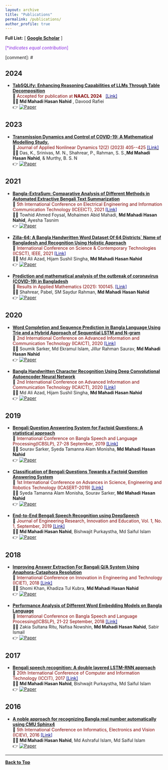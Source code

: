```yaml
---
layout: archive
title: "Publications"
permalink: /publications/
author_profile: true
---
```


**Full List:** [ [**Google Scholar**](https://scholar.google.com/citations?user=WixxaYsAAAAJ&hl=en) ]

<span style ="color:BlueViolet"> [\**indicates equal contribution*]</span>

<!-- [comment]: # \| [**Favorite Quotes**](#favorite-quotes) -->

[comment]: # <br/>

## 2024
* [**TabSQLify: Enhancing Reasoning Capabilities of LLMs Through Table Decomposition**](https://2024.naacl.org)<br/>
📰 <span style ="color:Maroon"> Accepted for publication at **NAACL 2024** &nbsp; </span> [<span style ="color:DarkBlue"> [Link] </span>](https://2024.naacl.org) <br/>
👨‍💻 **Md Mahadi Hasan Nahid** , Davood Rafiei <br/>
👉 [![Paper](https://img.shields.io/badge/Paper-blue)](https://github.com/mahadi-nahid/TabSQLify)

## 2023
* [**Transmission Dynamics and Control of COVID-19: A Mathematical Modelling Study.**](https://www.lhscientificpublishing.com/Journals/articles/DOI-10.5890-JAND.2023.06.015.aspx)<br/>
📰 <span style ="color:Maroon"> Journal of Applied Nonlinear Dynamics 12(2) (2023) 405--425 </span> [<span style ="color:DarkBlue"> [Link] </span>](https://www.lhscientificpublishing.com/Journals/articles/DOI-10.5890-JAND.2023.06.015.aspx) <br/>
👨‍💻 Das, K., Srinivas, M. N., Shahrear, P., Rahman, S. S.,**Md Mahadi Hasan Nahid**, & Murthy, B. S. N <br/>
👉 [![Paper](https://img.shields.io/badge/Paper-blue)](https://www.lhscientificpublishing.com/Journals/articles/DOI-10.5890-JAND.2023.06.015.aspx)

## 2021
* [**Bangla-ExtraSum: Comparative Analysis of Different Methods in Automated Extractive Bengali Text Summarization**](https://ieeexplore.ieee.org/abstract/document/9667900)<br/>
📰 <span style ="color:Maroon"> 5th International Conference on Electrical Engineering and Information Communication Technology (ICEEICT), 2021  </span> [<span style ="color:DarkBlue"> [Link] </span>](https://ieeexplore.ieee.org/abstract/document/9667900) <br/>
👨‍💻 Towhid Ahmed Foysal, Mohaimen Abid Mahadi, **Md Mahadi Hasan Nahid**, Ayesha Tasnim <br/>
👉 [![Paper](https://img.shields.io/badge/Paper-blue)](https://ieeexplore.ieee.org/abstract/document/9667900)

* [**Zilla-64: A Bangla Handwritten Word Dataset Of 64 Districts` Name of Bangladesh and Recognition Using Holistic Approach**](https://ieeexplore.ieee.org/document/9642594)<br/>
📰 <span style ="color:Maroon"> International Conference on Science & Contemporary Technologies (ICSCT), IEEE, 2021 </span> [<span style ="color:DarkBlue"> [Link] </span>](https://ieeexplore.ieee.org/document/9642594) <br/>
👨‍💻 Md Ali Azad, Hijam Sushil Singha, **Md Mahadi Hasan Nahid** <br/>
👉 [![Paper](https://img.shields.io/badge/Paper-blue)](https://ieeexplore.ieee.org/document/9642594)

* [**Prediction and mathematical analysis of the outbreak of coronavirus (COVID-19) in Bangladesh**](https://www.sciencedirect.com/science/article/pii/S2590037421000054)<br/>
📰 <span style ="color:Maroon"> Results in Applied Mathematics (2021): 100145. </span> [<span style ="color:DarkBlue"> [Link] </span>](https://www.sciencedirect.com/science/article/pii/S2590037421000054) <br/>
👨‍💻 Shahrear, Pabel, SM Saydur Rahman, **Md Mahadi Hasan Nahid** <br/>
👉 [![Paper](https://img.shields.io/badge/Paper-blue)](https://www.sciencedirect.com/science/article/pii/S2590037421000054)

## 2020
* [**Word Completion and Sequence Prediction in Bangla Language Using Trie and a Hybrid Approach of Sequential LSTM and N-gram**](https://ieeexplore.ieee.org/abstract/document/9333518)<br/>
📰 <span style ="color:Maroon"> 2nd International Conference on Advanced Information and Communication Technology (ICAICT), 2020 </span> [<span style ="color:DarkBlue"> [Link] </span>](https://ieeexplore.ieee.org/abstract/document/9333518) <br/>
👨‍💻 Soumik Sarker, Md Ekramul Islam, Jillur Rahman Saurav, **Md Mahadi Hasan Nahid** <br/>
👉 [![Paper](https://img.shields.io/badge/Paper-blue)](https://ieeexplore.ieee.org/abstract/document/9333518)

* [**Bangla Handwritten Character Recognition Using Deep Convolutional Autoencoder Neural Network**](https://ieeexplore.ieee.org/abstract/document/9333472)<br/>
📰 <span style ="color:Maroon"> 2nd International Conference on Advanced Information and Communication Technology (ICAICT), 2020 </span> [<span style ="color:DarkBlue"> [Link] </span>](https://ieeexplore.ieee.org/abstract/document/9333472) <br/>
👨‍💻 Md Ali Azad, Hijam Sushil Singha, **Md Mahadi Hasan Nahid** <br/>
👉 [![Paper](https://img.shields.io/badge/Paper-blue)](https://ieeexplore.ieee.org/abstract/document/9333472)

## 2019
* [**Bengali Question Answering System for Factoid Questions: A statistical approach**](https://ieeexplore.ieee.org/abstract/document/9084028/)<br/>
📰 <span style ="color:Maroon"> International Conference on Bangla Speech and Language Processing(ICBSLP), 27-28 September, 2019 </span> [<span style ="color:DarkBlue"> [Link] </span>](https://ieeexplore.ieee.org/abstract/document/9084028/) <br/>
👨‍💻 Sourav Sarker, Syeda Tamanna Alam Monisha, **Md Mahadi Hasan Nahid** <br/>
👉 [![Paper](https://img.shields.io/badge/Paper-blue)](https://ieeexplore.ieee.org/abstract/document/9084028/)

* [**Classification of Bengali Questions Towards a Factoid Question Answering System**](https://ieeexplore.ieee.org/abstract/document/8934567/)<br/>
📰 <span style ="color:Maroon"> 1st International Conference on Advances in Science, Engineering and Robotics Technology (ICASERT-2019) </span> [<span style ="color:DarkBlue"> [Link] </span>](https://ieeexplore.ieee.org/abstract/document/8934567/) <br/>
👨‍💻 Syeda Tamanna Alam Monisha, Sourav Sarker, **Md Mahadi Hasan Nahid** <br/>
👉 [![Paper](https://img.shields.io/badge/Paper-blue)](https://ieeexplore.ieee.org/abstract/document/8934567/)

* [**End-to-End Bengali Speech Recognition using DeepSpeech**](https://www.researchgate.net/profile/Md-Mahadi-Hasan-Nahid/publication/337940431_End-to-End_Bengali_Speech_Recognition_using_DeepSpeech/links/61001ee12bf3553b2916e24f/End-to-End-Bengali-Speech-Recognition-using-DeepSpeech.pdf)<br/>
📰 <span style ="color:Maroon"> Journal of Engineering Research, Innovation and Education, Vol. 1, No. 1, September, 2019 </span> [<span style ="color:DarkBlue"> [Link] </span>](https://www.researchgate.net/profile/Md-Mahadi-Hasan-Nahid/publication/337940431_End-to-End_Bengali_Speech_Recognition_using_DeepSpeech/links/61001ee12bf3553b2916e24f/End-to-End-Bengali-Speech-Recognition-using-DeepSpeech.pdf) <br/>
👨‍💻  **Md Mahadi Hasan Nahid**, Bishwajit Purkaystha, Md Saiful Islam <br/>
👉 [![Paper](https://img.shields.io/badge/Paper-blue)](https://www.researchgate.net/profile/Md-Mahadi-Hasan-Nahid/publication/337940431_End-to-End_Bengali_Speech_Recognition_using_DeepSpeech/links/61001ee12bf3553b2916e24f/End-to-End-Bengali-Speech-Recognition-using-DeepSpeech.pdf)
## 2018
* [**Improving Answer Extraction For Bangali Q/A System Using Anaphora-Cataphora Resolution**](https://ieeexplore.ieee.org/abstract/document/8660888/)<br/>
📰 <span style ="color:Maroon"> International Conference on Innovation in Engineering and Technology (ICIET), 2018 </span> [<span style ="color:DarkBlue"> [Link] </span>](https://ieeexplore.ieee.org/abstract/document/8660888/) <br/>
👨‍💻 Shomi Khan, Khadiza Tul Kubra, **Md Mahadi Hasan Nahid** <br/>
👉 [![Paper](https://img.shields.io/badge/Paper-blue)](https://ieeexplore.ieee.org/abstract/document/8660888/)

* [**Performance Analysis of Different Word Embedding Models on Bangla Language**](https://ieeexplore.ieee.org/abstract/document/8554681/)<br/>
📰 <span style ="color:Maroon"> International Conference on Bangla Speech and Language Processing(ICBSLP), 21-22 September, 2018 </span> [<span style ="color:DarkBlue"> [Link] </span>](https://ieeexplore.ieee.org/abstract/document/8554681/) <br/>
👨‍💻 Zakia Sultana Ritu, Nafisa Nowshin, **Md Mahadi Hasan Nahid**, Sabir Ismail <br/>
👉 [![Paper](https://img.shields.io/badge/Paper-blue)](https://ieeexplore.ieee.org/abstract/document/8554681/)

## 2017
* [**Bengali speech recognition: A double layered LSTM-RNN approach**](https://ieeexplore.ieee.org/abstract/document/8281848)<br/>
📰 <span style ="color:Maroon"> 20th International Conference of Computer and Information Technology (ICCIT), 2017 </span> [<span style ="color:DarkBlue"> [Link] </span>](https://ieeexplore.ieee.org/abstract/document/8281848) <br/>
👨‍💻 **Md Mahadi Hasan Nahid**, Bishwajit Purkaystha, Md Saiful Islam <br/>
👉 [![Paper](https://img.shields.io/badge/Paper-blue)](https://ieeexplore.ieee.org/abstract/document/8281848)

## 2016 
* [**A noble approach for recognizing Bangla real number automatically using CMU Sphinx4**](https://ieeexplore.ieee.org/abstract/document/7760121/)<br/>
📰 <span style ="color:Maroon"> 5th International Conference on Informatics, Electronics and Vision (ICIEV), 2016 </span> [<span style ="color:DarkBlue"> [Link] </span>](https://ieeexplore.ieee.org/abstract/document/7760121/) <br/>
👨‍💻 **Md Mahadi Hasan Nahid**, Md Ashraful Islam, Md Saiful Islam <br/>
👉 [![Paper](https://img.shields.io/badge/Paper-blue)](https://ieeexplore.ieee.org/abstract/document/7760121/)
----------------------------------------

[**Back to Top**](#)

<!-- * [****]()<br/>
📰 <span style ="color:Maroon">  </span> [<span style ="color:DarkBlue"> [Link] </span>]() <br/>
👨‍💻  **Md Mahadi Hasan Nahid** <br/>
👉 [![Paper](https://img.shields.io/badge/Paper-blue)]() -->